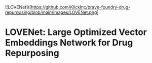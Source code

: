 ![LOVENet]([https://github.com/KlickInc/brave-foundry-drug-repurposing/blob/main/images/LOVENet.png]
# LOVENet: Large Optimized Vector Embeddings Network for Drug Repurposing


